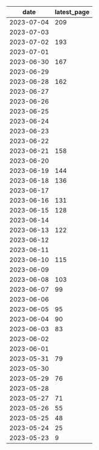 | date       | latest_page |
| ---------- | ----------- |
| 2023-07-04 | 209         |
| 2023-07-03 |             |
| 2023-07-02 | 193         |
| 2023-07-01 |             |
| 2023-06-30 | 167         |
| 2023-06-29 |             |
| 2023-06-28 | 162         |
| 2023-06-27 |             |
| 2023-06-26 |             |
| 2023-06-25 |             |
| 2023-06-24 |             |
| 2023-06-23 |             |
| 2023-06-22 |             |
| 2023-06-21 | 158         |
| 2023-06-20 |             |
| 2023-06-19 | 144         |
| 2023-06-18 | 136         |
| 2023-06-17 |             |
| 2023-06-16 | 131         |
| 2023-06-15 | 128         |
| 2023-06-14 |             |
| 2023-06-13 | 122         |
| 2023-06-12 |             |
| 2023-06-11 |             |
| 2023-06-10 | 115         |
| 2023-06-09 |             |
| 2023-06-08 | 103         |
| 2023-06-07 | 99          |
| 2023-06-06 |             |
| 2023-06-05 | 95          |
| 2023-06-04 | 90          |
| 2023-06-03 | 83          |
| 2023-06-02 |             |
| 2023-06-01 |             |
| 2023-05-31 | 79          |
| 2023-05-30 |             |
| 2023-05-29 | 76          |
| 2023-05-28 |             |
| 2023-05-27 | 71          |
| 2023-05-26 | 55          |
| 2023-05-25 | 48          |
| 2023-05-24 | 25          |
| 2023-05-23 | 9           |

